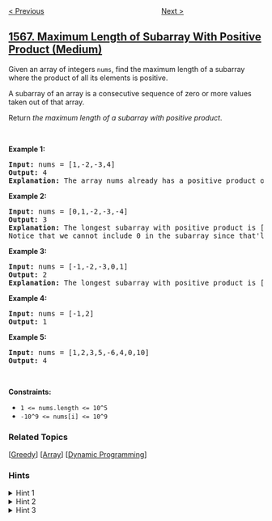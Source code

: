 <!--|This file generated by command(leetcode description); DO NOT EDIT.    |-->
<!--+----------------------------------------------------------------------+-->
<!--|@author    awesee <openset.wang@gmail.com>                           |-->
<!--|@link      https://github.com/awesee                                 |-->
<!--|@home      https://github.com/awesee/leetcode                        |-->
<!--+----------------------------------------------------------------------+-->

[< Previous](../detect-pattern-of-length-m-repeated-k-or-more-times "Detect Pattern of Length M Repeated K or More Times")
　　　　　　　　　　　　　　　　
[Next >](../minimum-number-of-days-to-disconnect-island "Minimum Number of Days to Disconnect Island")

## [1567. Maximum Length of Subarray With Positive Product (Medium)](https://leetcode.com/problems/maximum-length-of-subarray-with-positive-product "乘积为正数的最长子数组长度")

<p>Given an array of integers&nbsp;<code>nums</code>, find&nbsp;the maximum length of a subarray where the product of all its elements is positive.</p>

<p>A subarray of an array is a consecutive sequence of zero or more values taken out of that array.</p>

<p>Return&nbsp;<em>the maximum length of a subarray with positive product</em>.</p>

<p>&nbsp;</p>
<p><strong>Example 1:</strong></p>

<pre>
<strong>Input:</strong> nums = [1,-2,-3,4]
<strong>Output:</strong> 4
<strong>Explanation: </strong>The array nums already has a positive product of 24.
</pre>

<p><strong>Example 2:</strong></p>

<pre>
<strong>Input:</strong> nums = [0,1,-2,-3,-4]
<strong>Output:</strong> 3
<strong>Explanation: </strong>The longest subarray with positive product is [1,-2,-3] which has a product of 6.
Notice that we cannot include 0 in the subarray since that&#39;ll make the product 0 which is not positive.</pre>

<p><strong>Example 3:</strong></p>

<pre>
<strong>Input:</strong> nums = [-1,-2,-3,0,1]
<strong>Output:</strong> 2
<strong>Explanation: </strong>The longest subarray with positive product is [-1,-2] or [-2,-3].
</pre>

<p><strong>Example 4:</strong></p>

<pre>
<strong>Input:</strong> nums = [-1,2]
<strong>Output:</strong> 1
</pre>

<p><strong>Example 5:</strong></p>

<pre>
<strong>Input:</strong> nums = [1,2,3,5,-6,4,0,10]
<strong>Output:</strong> 4
</pre>

<p>&nbsp;</p>
<p><strong>Constraints:</strong></p>

<ul>
	<li><code>1 &lt;= nums.length &lt;= 10^5</code></li>
	<li><code>-10^9 &lt;= nums[i]&nbsp;&lt;= 10^9</code></li>
</ul>

### Related Topics
  [[Greedy](../../tag/greedy/README.md)]
  [[Array](../../tag/array/README.md)]
  [[Dynamic Programming](../../tag/dynamic-programming/README.md)]

### Hints
<details>
<summary>Hint 1</summary>
Split the whole array into subarrays by zeroes since a subarray with positive product cannot contain any zero.
</details>

<details>
<summary>Hint 2</summary>
If the subarray has even number of negative numbers, the whole subarray has positive product.
</details>

<details>
<summary>Hint 3</summary>
Otherwise, we have two choices, either - remove the prefix till the first negative element in this subarray, or remove the suffix starting from the last negative element in this subarray.
</details>
